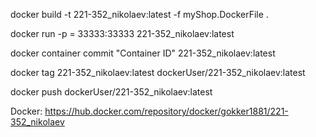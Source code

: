 docker build -t 221-352_nikolaev:latest -f myShop.DockerFile .

docker run -p = 33333:33333 221-352_nikolaev:latest

docker container commit "Container ID" 221-352_nikolaev:latest

docker tag 221-352_nikolaev:latest dockerUser/221-352_nikolaev:latest

docker push dockerUser/221-352_nikolaev:latest

Docker: https://hub.docker.com/repository/docker/gokker1881/221-352_nikolaev
